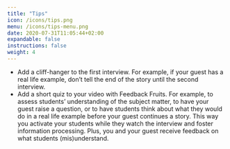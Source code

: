 ```yaml
---
title: "Tips"
icon: /icons/tips.png
menu: /icons/tips-menu.png
date: 2020-07-31T11:05:44+02:00
expandable: false
instructions: false
weight: 4
---
```


- Add a cliff-hanger to the first interview. For example, if your guest has a real life example, don’t tell the end of the story until the second interview.
- Add a short quiz to your video with Feedback Fruits. For example, to assess students’ understanding of the subject matter, to have your guest raise a question, or to have students think about what they would do in a real life example before your guest continues a story. This way you activate your students while they watch the interview and foster information processing. Plus, you and your guest receive feedback on what students (mis)understand.
